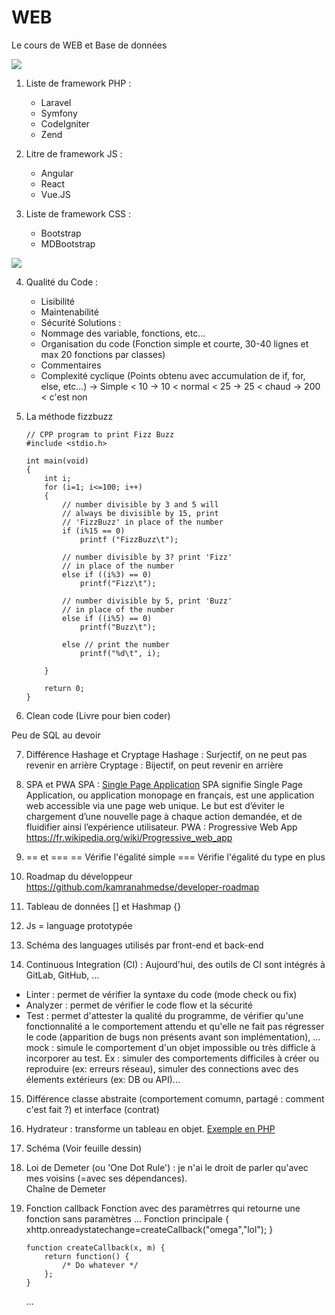 # WEB
Le cours de WEB et Base de données

<img src="https://mdn.mozillademos.org/files/16042/model-view-controller-light-blue.png">

1. Liste de framework PHP :
    - Laravel
    - Symfony
    - CodeIgniter
    - Zend

2. Litre de framework JS :
    - Angular
    - React
    - Vue.JS

3. Liste de framework CSS :
    - Bootstrap
    - MDBootstrap

<img src="http://cartman34.fr/wp-content/uploads/2017/01/sql_joins.jpg">

4. Qualité du Code :
    - Lisibilité
    - Maintenabilité
    - Sécurité
    Solutions :
    - Nommage des variable, fonctions, etc...
    - Organisation du code (Fonction simple et courte, 30-40 lignes et max 20 fonctions par classes)
    - Commentaires
    - Complexité cyclique (Points obtenu avec accumulation de if, for, else, etc...)
        -> Simple < 10
        -> 10 < normal < 25
        -> 25 < chaud
        -> 200 < c'est non
        
5. La méthode fizzbuzz
    ```
    // CPP program to print Fizz Buzz 
    #include <stdio.h> 

    int main(void) 
    { 
        int i; 
        for (i=1; i<=100; i++) 
        { 
            // number divisible by 3 and 5 will 
            // always be divisible by 15, print  
            // 'FizzBuzz' in place of the number 
            if (i%15 == 0)         
                printf ("FizzBuzz\t");     

            // number divisible by 3? print 'Fizz' 
            // in place of the number 
            else if ((i%3) == 0)     
                printf("Fizz\t");                  

            // number divisible by 5, print 'Buzz'   
            // in place of the number 
            else if ((i%5) == 0)                        
                printf("Buzz\t");                  

            else // print the number             
                printf("%d\t", i);                  

        } 

        return 0; 
    } 
    ```
    
6. Clean code (Livre pour bien coder)

Peu de SQL au devoir

7. Différence Hashage et Cryptage
    Hashage : Surjectif, on ne peut pas revenir en arrière
    Cryptage : Bijectif, on peut revenir en arrière
    
8. SPA et PWA
    SPA : <a href="http://www.opentuto.com/single-page-application/" target="_blank">Single Page Application</a>
        SPA signifie Single Page Application, ou application  monopage en français, est une application web accessible via une page web unique. Le but est d’éviter le chargement d’une nouvelle page à chaque action demandée, et de fluidifier ainsi l’expérience utilisateur.
    PWA : Progressive Web App
        https://fr.wikipedia.org/wiki/Progressive_web_app
        
9. == et ===
    == Vérifie l'égalité simple
    === Vérifie l'égalité du type en plus
    
10. Roadmap du développeur
    https://github.com/kamranahmedse/developer-roadmap
    
11. Tableau de données [] et Hashmap {}

12. Js = language prototypée

13. Schéma des languages utilisés par front-end et back-end

14. Continuous Integration (CI) :
Aujourd'hui, des outils de CI sont intégrés à GitLab, GitHub, ...
- Linter : permet de vérifier la syntaxe du code (mode check ou fix)
- Analyzer : permet de vérifier le code flow et la sécurité 
- Test : permet d'attester la qualité du programme, de vérifier qu'une fonctionnalité a le comportement attendu et qu'elle ne fait pas régresser le code (apparition de bugs non présents avant son implémentation), ...\
mock : simule le comportement d'un objet impossible ou très difficle à incorporer au test. 
Ex : simuler des comportements difficiles à créer ou reproduire (ex: erreurs réseau),
simuler des connections avec des élements extérieurs (ex: DB ou API)...
                 
15. Différence classe abstraite (comportement comumn, partagé : comment c'est fait ?) et interface (contrat)

16. Hydrateur : transforme un tableau en objet. [Exemple en PHP](https://likegeeks.com/convert-array-to-object-using-php/)

17. Schéma (Voir feuille dessin)

18. Loi de Demeter (ou 'One Dot Rule') : je n'ai le droit de parler qu'avec mes voisins (=avec ses dépendances).\
    Chaîne de Demeter
19. Fonction callback 
    Fonction avec des paramètrres qui retourne une fonction sans paramètres
    ...
        Fonction principale {
        xhttp.onreadystatechange=createCallback("omega","lol");
        }

        function createCallback(x, m) {
            return function() {
                /* Do whatever */
            };
        }
    ...
    
